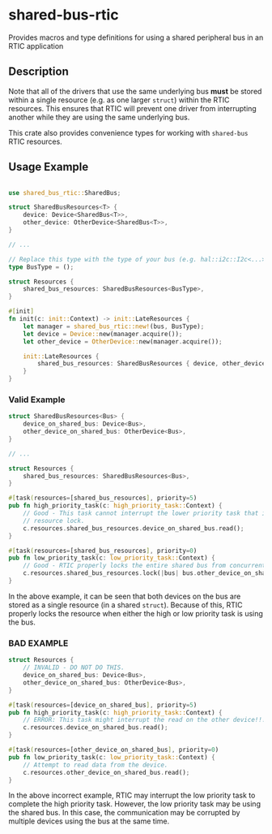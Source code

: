 # shared-bus-rtic
Provides macros and type definitions for using a shared peripheral bus in an RTIC application

## Description

Note that all of the drivers that use the same underlying bus **must** be stored within a single
resource (e.g. as one larger `struct`) within the RTIC resources. This ensures that RTIC will
prevent one driver from interrupting another while they are using the same underlying bus.

This crate also provides convenience types for working with `shared-bus` RTIC resources.

## Usage Example
```rust

use shared_bus_rtic::SharedBus;

struct SharedBusResources<T> {
    device: Device<SharedBus<T>>,
    other_device: OtherDevice<SharedBus<T>>,
}

// ...

// Replace this type with the type of your bus (e.g. hal::i2c::I2c<...>).
type BusType = ();

struct Resources {
    shared_bus_resources: SharedBusResources<BusType>,
}

#[init]
fn init(c: init::Context) -> init::LateResources {
    let manager = shared_bus_rtic::new!(bus, BusType);
    let device = Device::new(manager.acquire());
    let other_device = OtherDevice::new(manager.acquire());

    init::LateResources {
        shared_bus_resources: SharedBusResources { device, other_device },
    }
}
```

### Valid Example

```rust
struct SharedBusResources<Bus> {
    device_on_shared_bus: Device<Bus>,
    other_device_on_shared_bus: OtherDevice<Bus>,
}

// ...

struct Resources {
    shared_bus_resources: SharedBusResources<Bus>,
}

#[task(resources=[shared_bus_resources], priority=5)
pub fn high_priority_task(c: high_priority_task::Context) {
    // Good - This task cannot interrupt the lower priority task that is using the bus because of a
    // resource lock.
    c.resources.shared_bus_resources.device_on_shared_bus.read();
}

#[task(resources=[shared_bus_resources], priority=0)
pub fn low_priority_task(c: low_priority_task::Context) {
    // Good - RTIC properly locks the entire shared bus from concurrent access.
    c.resources.shared_bus_resources.lock(|bus| bus.other_device_on_shared_bus.read());
}
```

In the above example, it can be seen that both devices on the bus are stored as a single resource
(in a shared `struct`). Because of this, RTIC properly locks the resource when either the high or
low priority task is using the bus.

### BAD EXAMPLE

```rust
struct Resources {
    // INVALID - DO NOT DO THIS.
    device_on_shared_bus: Device<Bus>,
    other_device_on_shared_bus: OtherDevice<Bus>,
}

#[task(resources=[device_on_shared_bus], priority=5)
pub fn high_priority_task(c: high_priority_task::Context) {
    // ERROR: This task might interrupt the read on the other device!!!
    c.resources.device_on_shared_bus.read();
}

#[task(resources=[other_device_on_shared_bus], priority=0)
pub fn low_priority_task(c: low_priority_task::Context) {
    // Attempt to read data from the device.
    c.resources.other_device_on_shared_bus.read();
}
```

In the above incorrect example, RTIC may interrupt the low priority task to complete the high
priority task. However, the low priority task may be using the shared bus. In this case, the
communication may be corrupted by multiple devices using the bus at the same time.
